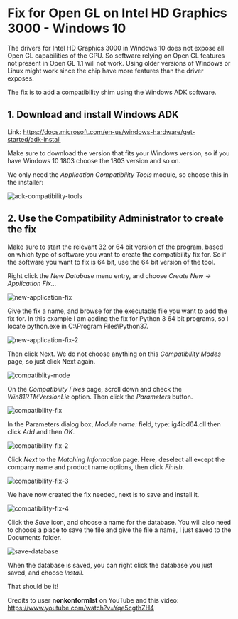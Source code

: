 # Fix for Open GL on Intel HD Graphics 3000 - Windows 10

The drivers for Intel HD Graphics 3000 in Windows 10 does not expose all Open GL capabilities of the GPU. So software relying on Open GL features not present in Open GL 1.1 will not work. Using older versions of Windows or Linux might work since the chip have more features than the driver exposes.

The fix is to add a compatibility shim using the Windows ADK software.

## 1. Download and install Windows ADK

Link: https://docs.microsoft.com/en-us/windows-hardware/get-started/adk-install

Make sure to download the version that fits your Windows version, so if you have Windows 10 1803 choose the 1803 version and so on.

We only need the *Application Compatibility Tools* module, so choose this in the installer:

![adk-compatibility-tools](https://user-images.githubusercontent.com/7920910/55222684-d3eb2900-520c-11e9-901c-007f597caf83.png)

## 2. Use the Compatibility Administrator to create the fix

Make sure to start the relevant 32 or 64 bit version of the program, based on which type of software you want to create the compatibility fix for. So if the software you want to fix is 64 bit, use the 64 bit version of the tool.

Right click the *New Database* menu entry, and choose *Create New -> Application Fix...*

![new-application-fix](new-application-fix.png)

Give the fix a name, and browse for the executable file you want to add the fix for. In this example I am adding the fix for Python 3 64 bit programs, so I locate python.exe in C:\Program Files\Python37.

![new-application-fix-2](new-application-fix-2.png)

Then click Next. We do not choose anything on this *Compatibility Modes* page, so just click Next again.

![compatiblity-mode](compatibility-mode.png)

On the *Compatibility Fixes* page, scroll down and check the *Win81RTMVersionLie* option. Then click the *Parameters* button.

![compatibility-fix](compatibility-fix.png)

In the Parameters dialog box, *Module name:* field, type: ig4icd64.dll then click *Add* and then *OK*.

![compatibility-fix-2](compatibility-fix-2.png)

Click *Next* to the *Matching Information* page. Here, deselect all except the company name and product name options, then click *Finish*.

![compatibility-fix-3](compatibility-fix-3.PNG)

We have now created the fix needed, next is to save and install it.

![compatibility-fix-4](compatibility-fix-4.PNG)

Click the *Save* icon, and choose a name for the database. You will also need to choose a place to save the file and give the file a name, I just saved to the Documents folder.

![save-database](save-database.png)

When the database is saved, you can right click the database you just saved, and choose *Install*.

That should be it!

Credits to user **nonkonform1st** on YouTube and this video: https://www.youtube.com/watch?v=Yqe5cgthZH4